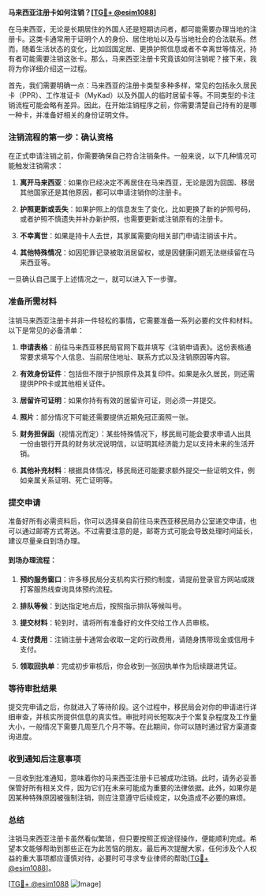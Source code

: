 **马来西亚注册卡如何注销？[[TG💪+ @esim1088](https://t.me/s/esim1088)]**

在马来西亚，无论是长期居住的外国人还是短期访问者，都可能需要办理当地的注册卡。这类卡通常用于证明个人的身份、居住地址以及与当地社会的合法联系。然而，随着生活状态的变化，比如回国定居、更换护照信息或者不幸离世等情况，持有者可能需要注销这张卡。那么，马来西亚注册卡究竟该如何注销呢？接下来，我将为你详细介绍这一过程。

首先，我们需要明确一点：马来西亚的注册卡类型多种多样，常见的包括永久居民卡（PPR）、工作准证卡（MyKad）以及外国人的临时居留卡等。不同类型的卡注销流程可能会略有差异。因此，在开始注销程序之前，你需要清楚自己持有的是哪一种卡，并准备好相关的身份证明文件。

### 注销流程的第一步：确认资格

在正式申请注销之前，你需要确保自己符合注销条件。一般来说，以下几种情况可能触发注销需求：

1. **离开马来西亚**：如果你已经决定不再居住在马来西亚，无论是因为回国、移居其他国家还是其他原因，都可以申请注销你的注册卡。
   
2. **护照更新或丢失**：如果护照上的信息发生了变化，比如更换了新的护照号码，或者护照不慎遗失并补办新护照，也需要更新或注销原有的注册卡。

3. **不幸离世**：如果是持卡人去世，其家属需要向相关部门申请注销该卡片。

4. **其他特殊情况**：如因犯罪记录被取消居留权，或是因健康问题无法继续留在马来西亚等。

一旦确认自己属于上述情况之一，就可以进入下一步骤。

### 准备所需材料

注销马来西亚注册卡并非一件轻松的事情，它需要准备一系列必要的文件和材料。以下是常见的必备清单：

1. **申请表格**：前往马来西亚移民局官网下载并填写《注销申请表》。这份表格通常要求填写个人信息、当前居住地址、联系方式以及注销原因等内容。

2. **有效身份证件**：包括但不限于护照原件及其复印件。如果是永久居民，则还需提供PPR卡或其他相关证件。

3. **居留许可证明**：如果你持有有效的居留许可证，则必须一并提交。

4. **照片**：部分情况下可能还需要提供近期免冠正面照一张。

5. **财务担保函**（视情况而定）：某些特殊情况下，移民局可能会要求申请人出具一份由银行开具的财务状况说明信，以证明其经济能力足以支持未来的生活开销。

6. **其他补充材料**：根据具体情况，移民局还可能要求额外提交一些证明文件，例如亲属关系证明、死亡证明等。

### 提交申请

准备好所有必需资料后，你可以选择亲自前往马来西亚移民局办公室递交申请，也可以通过邮寄方式寄送。不过需要注意的是，邮寄方式可能会导致处理时间延长，建议尽量亲自到场办理。

#### 到场办理流程：
1. **预约服务窗口**：许多移民局分支机构实行预约制度，请提前登录官方网站或拨打客服热线查询具体预约流程。
   
2. **排队等候**：到达指定地点后，按照指示排队等候叫号。

3. **提交材料**：轮到时，请将所有准备好的文件交给工作人员审核。

4. **支付费用**：注销注册卡通常会收取一定的行政费用，请随身携带现金或信用卡支付。

5. **领取回执单**：完成初步审核后，你会收到一张回执单作为后续跟进凭证。

### 等待审批结果

提交完申请之后，你就进入了等待阶段。这个过程中，移民局会对你的申请进行详细审查，并核实所提供信息的真实性。审批时间长短取决于个案复杂程度及工作量大小，一般情况下需要几周至几个月不等。在此期间，你可以随时通过官方渠道查询进度。

### 收到通知后注意事项

一旦收到批准通知，意味着你的马来西亚注册卡已被成功注销。此时，请务必妥善保管好所有相关文件，因为它们在未来可能成为重要的法律依据。此外，如果你是因某种特殊原因被强制注销，则应注意遵守后续规定，以免造成不必要的麻烦。

### 总结

注销马来西亚注册卡虽然看似繁琐，但只要按照正规途径操作，便能顺利完成。希望本文能够帮助到那些正在为此苦恼的朋友。最后再次提醒大家，任何涉及个人权益的重大事项都应谨慎对待，必要时可寻求专业律师的帮助[[TG💪+ @esim1088](https://t.me/s/esim1088)]。

[[TG💪+ @esim1088](https://t.me/s/esim1088) ![Image](https://i.postimg.cc/4NQfJmqS/Snipaste-2025-05-13-00-14-12.png)]